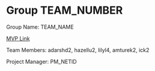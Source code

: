 # Group TEAM_NUMBER
Group Name: TEAM_NAME

[MVP Link](https://docs.google.com/document/d/1xFI9DDdO5HZAcu36Y6NL-RTDry5E3WHkfy-ZEWuqbXM/edit?usp=sharing)

Team Members: adarshd2, hazellu2, lilyl4, amturek2, ick2

Project Manager: PM_NETID
